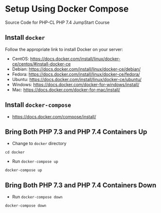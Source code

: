 # Setup Using Docker Compose
Source Code for PHP-CL PHP 7.4 JumpStart Course

## Install `docker`
Follow the appropriate link to install Docker on your server:
* CentOS: https://docs.docker.com/install/linux/docker-ce/centos/#install-docker-ce
* Debian: https://docs.docker.com/install/linux/docker-ce/debian/
* Fedora: https://docs.docker.com/install/linux/docker-ce/fedora/
* Ubuntu: https://docs.docker.com/install/linux/docker-ce/ubuntu/
* Windows: https://docs.docker.com/docker-for-windows/install/
* Mac: https://docs.docker.com/docker-for-mac/install/

## Install `docker-compose`
* https://docs.docker.com/compose/install/

## Bring Both PHP 7.3 and PHP 7.4 Containers Up
* Change to `docker` directory
```
cd docker
```
* Run `docker-compose up`
```
docker-compose up
```

## Bring Both PHP 7.3 and PHP 7.4 Containers Down
* Run `docker-compose down`
```
docker-compose down
```


